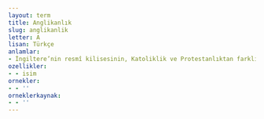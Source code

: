 ```yaml
---
layout: term
title: Anglikanlık
slug: anglikanlik
letter: A
lisan: Türkçe
anlamlar:
- İngiltere’nin resmî kilisesinin, Katoliklik ve Protestanlıktan farklı olarak tuttuğu inanç yolu; Anglikanizm
ozellikler:
- - isim
ornekler:
- - ''
orneklerkaynak:
- - ''
---
```

